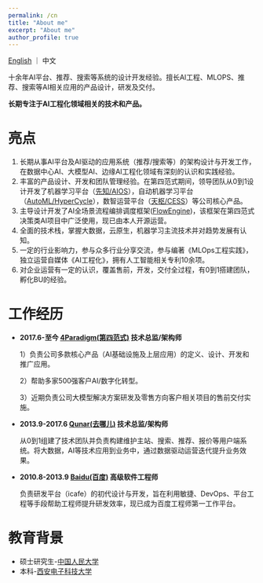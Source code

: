 ```yaml
---
permalink: /cn
title: "About me"
excerpt: "About me"
author_profile: true
---
```


[English](/) ｜ 中文

十余年AI平台、推荐、搜索等系统的设计开发经验。擅长AI工程、MLOPS、推荐、搜索等AI相关应用的产品设计，研发及交付。

**长期专注于AI工程化领域相关的技术和产品。**

亮点
======

1.	长期从事AI平台及AI驱动的应用系统（推荐/搜索等）的架构设计与开发工作，在数据中心AI、大模型AI、边缘AI工程化领域有深刻的认识和实践经验。
2.	丰富的产品设计、开发和团队管理经验。在第四范式期间，领导团队从0到1设计开发了机器学习平台（[先知/AIOS](https://www.4paradigm.com/product/aios.html)），自动机器学习平台（[AutoML/HyperCycle](https://www.4paradigm.com/product/hypercycle.html)），数智运营平台（[天枢/CESS](https://www.4paradigm.com/product/cess.html)）等公司核心产品。
3.	主导设计开发了AI全场景流程编排调度框架([FlowEngine](http://flow-engine.github.io))，该框架在第四范式决策类AI项目中广泛使用，现已由本人开源运营。
4.	全面的技术栈，掌握大数据，云原生，机器学习主流技术并对趋势发展有认知。
5.	一定的行业影响力，参与众多行业分享交流，参与编著《MLOps工程实践》，独立运营自媒体《AI工程化》，拥有人工智能相关专利10余项。
6.	对企业运营有一定的认识，覆盖售前，开发，交付全过程，有0到1搭建团队，孵化BU的经验。

工作经历
======
* **2017.6-至今 [4Paradigm(第四范式)](http://www.4paradigm.com) 技术总监/架构师**

  1）负责公司多款核心产品（AI基础设施及上层应用）的定义、设计、开发和推广应用。

  2）帮助多家500强客户AI/数字化转型。

  3）近期负责公司大模型解决方案研发及零售方向客户相关项目的售前交付实施。

* **2013.9-2017.6 [Qunar(去哪儿)](http://www.qunar.com) 技术总监/架构师**

  从0到1组建了技术团队并负责构建维护主站、搜索、推荐、报价等用户端系统。将大数据，AI等技术应用到业务中，通过数据驱动运营迭代提升业务效果。

* **2010.8-2013.9 [Baidu(百度)](https://www.baidu.com/) 高级软件工程师**

  负责研发平台（icafe）的初代设计与开发，旨在利用敏捷、DevOps、平台工程等手段帮助工程师提升研发效率，现已成为百度工程师第一工作平台。

教育背景
======
* 硕士研究生-[中国人民大学](https://www.ruc.edu.cn/)
* 本科-[西安电子科技大学](https://www.xidian.edu.cn/)


